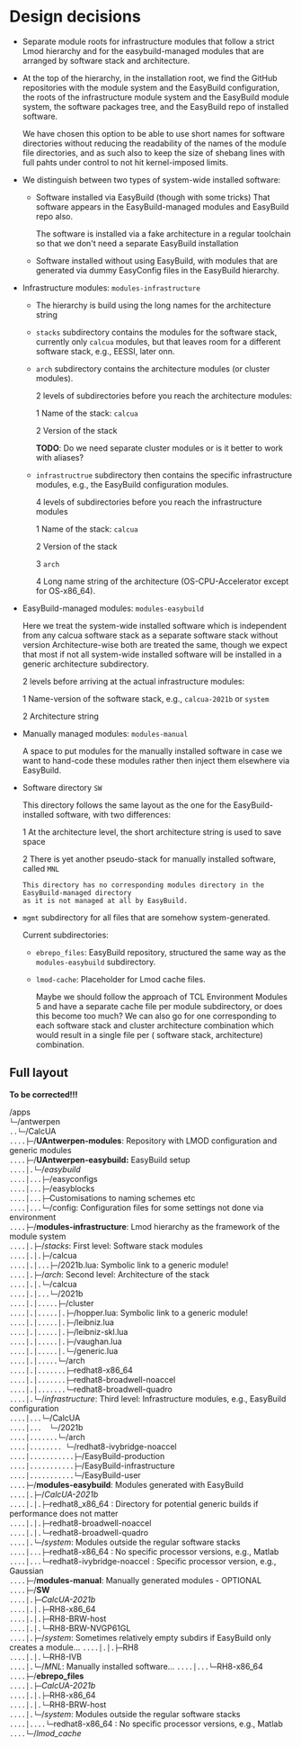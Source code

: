 # Design decisions

-   Separate module roots for infrastructure modules that follow a strict
    Lmod hierarchy and for the easybuild-managed modules that are arranged 
    by software stack and architecture.

-   At the top of the hierarchy, in the installation root, we find the GitHub
    repositories with the module system and the EasyBuild configuration, the roots
    of the infrastructure module system and the EasyBuild module system, the software
    packages tree, and the EasyBuild repo of installed software.

    We have chosen this option to be able to use short names for software directories
    without reducing the readability of the names of the module file directories, and 
    as such also to keep the size of shebang lines with full pahts under control to not
    hit kernel-imposed limits.

-   We distinguish between two types of system-wide installed software:

    -   Software installed via EasyBuild (though with some tricks)  That software appears
        in the EasyBuild-managed modules and EasyBuild repo also.

        The software is installed via a fake architecture in a regular toolchain so that we
        don't need a separate EasyBuild installation  

    -   Software installed without using EasyBuild, with modules that are generated 
        via dummy EasyConfig files in the EasyBuild hierarchy.

-   Infrastructure modules: `modules-infrastructure`

    -  The hierarchy is build using the long names for the architecture string

    -   `stacks` subdirectory contains the modules for the software stack, currently only
        `calcua` modules, but that leaves room for a different software stack, e.g., EESSI, 
        later onn.

    -   `arch` subdirectory contains the architecture modules (or cluster modules).

        2 levels of subdirectories before you reach the architecture modules:

        1   Name of the stack: `calcua`
  
        2   Version of the stack
       
        **TODO**: Do we need separate cluster modules or is it better to work with aliases?

    -   `infrastructrue` subdirectory then contains the specific infrastructure modules, e.g.,
        the EasyBuild configuration modules.

        4 levels of subdirectories before you reach the infrastructure modules

        1   Name of the stack: `calcua`

        2   Version of the stack

        3   `arch`

        4   Long name string of the architecture (OS-CPU-Accelerator except for OS-x86_64).

-   EasyBuild-managed modules: `modules-easybuild`

    Here we treat the system-wide installed software which is independent from any calcua software
    stack as a separate software stack without version  Architecture-wise both are treated the same,
    though we expect that most if not all system-wide installed software will be installed in a
    generic architecture subdirectory.

    2 levels before arriving at the actual infrastructure modules:

    1   Name-version of the software stack, e.g., `calcua-2021b` or `system`

    2   Architecture string

-   Manually managed modules: `modules-manual`

    A space to put modules for the manually installed software in case we want to hand-code 
    these modules rather then inject them elsewhere via EasyBuild.

-   Software directory `SW`

    This directory follows the same layout as the one for the EasyBuild-installed software,
    with two differences:

    1   At the architecture level, the short architecture string is used to save space

    2   There is yet another pseudo-stack for manually installed software, called `MNL`  

        This directory has no corresponding modules directory in the EasyBuild-managed directory
        as it is not managed at all by EasyBuild.

-   `mgmt` subdirectory for all files that are somehow system-generated.

    Current subdirectories:

    -   `ebrepo_files`: EasyBuild repository, structured the same way as the `modules-easybuild`
        subdirectory.

    -   `lmod-cache`: Placeholder for Lmod cache files.

        Maybe we should follow the approach of TCL Environment Modules 5 and have a separate cache
        file per module subdirectory, or does this become too much? We can also go for one corresponding to each software stack and cluster architecture combination which would
        result in a single file per ( software stack, architecture) combination.


## Full layout

**To be corrected!!!**

/apps  
`└─`/antwerpen  
`..└─`/CalcUA  
`....├─`/**UAntwerpen-modules**: Repository with LMOD configuration and generic modules  
`....├─`/**UAntwerpen-easybuild:** EasyBuild setup  
`....│.└─`/*easybuild*  
`....│...├─`/easyconfigs  
`....│...├─`/easyblocks  
`....│...├─`Customisations to naming schemes etc   
`....│...└─`/config: Configuration files for some settings not done via environment  
`....├─`/**modules-infrastructure**: Lmod hierarchy as the framework of the module system  
`....│.├─`/*stacks*: First level: Software stack modules  
`....│.│.├─`/calcua  
`....│.│...├─`/2021b.lua: Symbolic link to a generic module!  
`....│.├─`/*arch*: Second level: Architecture of the stack  
`....│.│.└─`/calcua  
`....│.│...└─`/2021b  
`....│.│.....├─`/cluster  
`....│.│.....│.├─`/hopper.lua: Symbolic link to a generic module!  
`....│.│.....│.├─`/leibniz.lua  
`....│.│.....│.├─`/leibniz-skl.lua  
`....│.│.....│.├─`/vaughan.lua  
`....│.│.....│.└─`/generic.lua  
`....│.│.....└─`/arch  
`....│.│.......├─`redhat8-x86_64  
`....│.│.......├─`redhat8-broadwell-noaccel  
`....│.│.......└─`redhat8-broadwell-quadro  
`....│.└─`/*infrastructure*: Third level: Infrastructure modules, e.g., EasyBuild configuration  
`....│...└─`/CalcUA  
`....│...  └─`/2021b  
`....│.......└─`/arch  
`....│........ └─`/redhat8-ivybridge-noaccel  
`....│...........├─`/EasyBuild-production  
`....│...........├─`/EasyBuild-infrastructure  
`....│...........└─`/EasyBuild-user  
`....├─`/**modules-easybuild**: Modules generated with EasyBuild  
`....│.├─`/*CalcUA-2021b*  
`....│.│.├─`redhat8_x86_64 : Directory for potential generic builds if performance does not matter  
`....│.│.├─`redhat8-broadwell-noaccel  
`....│.│.└─`redhat8-broadwell-quadro  
`....│.└─`/*system*: Modules outside the regular software stacks  
`....│...├─`redhat8-x86_64 : No specific processor versions, e.g., Matlab  
`....│...└─`redhat8-ivybridge-noaccel : Specific processor version, e.g., Gaussian  
`....├─`/**modules-manual**: Manually generated modules - OPTIONAL  
`....├─`/**SW**  
`....│.├─`*CalcUA-2021b*  
`....│.│.├─`RH8-x86_64  
`....│.│.├─`RH8-BRW-host  
`....│.│.└─`RH8-BRW-NVGP61GL  
`....│.├─`/*system*: Sometimes relatively empty subdirs if EasyBuild only creates a module...
`....│.│.├─`RH8  
`....│.│.└─`RH8-IVB  
`....│.└─`/*MNL*: Manually installed software... 
`....│...└─`RH8-x86_64  
`....├─`/**ebrepo_files**  
`....│.├─`*CalcUA-2021b*  
`....│.│.├─`RH8-x86_64  
`....│.│.└─`RH8-BRW-host  
`....│.└─`/*system*: Modules outside the regular software stacks  
`....│....└─`redhat8-x86_64 : No specific processor versions, e.g., Matlab  
`....└─`/*lmod_cache*  
